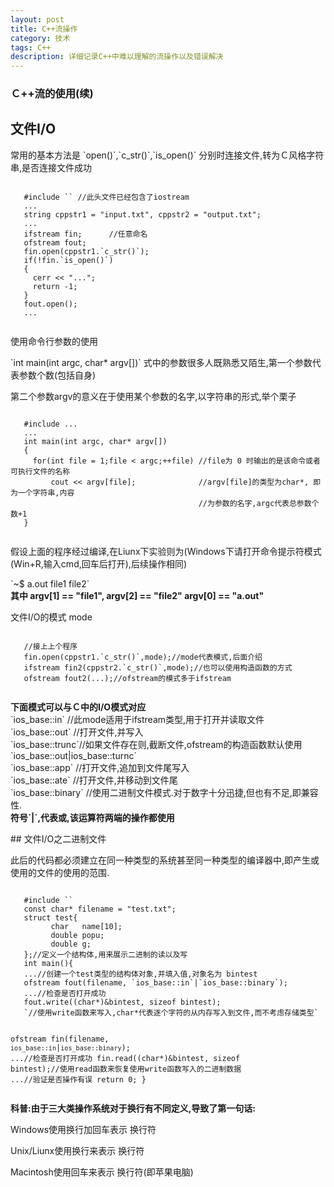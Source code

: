 ```yaml
---
layout: post
title: C++流操作
category: 技术
tags: C++
description: 详细记录C++中难以理解的流操作以及错误解决
---
```

### Ｃ++流的使用(续)

## 文件I/O
   <P> 常用的基本方法是 `open()`,`c_str()`,`is_open()` 分别时连接文件,转为Ｃ风格字符串,是否连接文件成功 </P>
   <pre><code>
   #include `<fstream>` //此头文件已经包含了iostream
   ...
   string cppstr1 = "input.txt", cppstr2 = "output.txt";
   ...
   ifstream fin;      //任意命名
   ofstream fout;
   fin.open(cppstr1.`c_str()`);
   if(!fin.`is_open()`)
   {
     cerr << "...";
     return -1;
   }
   fout.open();
   ...
   </code></pre>
   <p> 使用命令行参数的使用 </p>
   <p>`int main(int argc, char* argv[])` 式中的参数很多人既熟悉又陌生,第一个参数代表参数个数(包括自身)</p>
   <p> 第二个参数argv的意义在于使用某个参数的名字,以字符串的形式,举个栗子 </p>
   <pre><code>  
   #include ...
   ...
   int main(int argc, char* argv[])
   {
     for(int file = 1;file < argc;++file) //file为 0 时输出的是该命令或者可执行文件的名称
         cout << argv[file];              //argv[file]的类型为char*, 即为一个字符串,内容
                                          //为参数的名字,argc代表总参数个数+1
   }
   </code></pre>
   <p> 假设上面的程序经过编译,在Liunx下实验则为(Windows下请打开命令提示符模式(Win+R,输入cmd,回车后打开),后续操作相同) </p>
   `~$ a.out file1 file2`</br>
   <strong> 其中 argv[1] == "file1", argv[2] == "file2" argv[0] == "a.out" </strong></br> 
   <p> 文件I/O的模式 mode </p>
   <pre><code>
   //接上上个程序
   fin.open(cppstr1.`c_str()`,mode);//mode代表模式,后面介绍
   ifstream fin2(cppstr2.`c_str()`,mode);//也可以使用构造函数的方式
   ofstream fout2(...);//ofstream的模式多于ifstream
   </pre></code>
   <p>
   <strong>下面模式可以与Ｃ中的I/O模式对应</strong></br>
   `ios_base::in`   //此mode适用于ifstream类型,用于打开并读取文件</br>
   `ios_base::out`  //打开文件,并写入</br>
   `ios_base::trunc`//如果文件存在则,截断文件,ofstream的构造函数默认使用 `ios_base::out|ios_base::turnc`</br>
   `ios_base::app`  //打开文件,追加到文件尾写入</br>
   `ios_base::ate`  //打开文件,并移动到文件尾</br>
   `ios_base::binary` //使用二进制文件模式.对于数字十分迅捷,但也有不足,即兼容性.</br>
   <strong> 符号`|`,代表或,该运算符两端的操作都使用 </strong>
   </p>
## 文件I/O之二进制文件
   <p> 此后的代码都必须建立在同一种类型的系统甚至同一种类型的编译器中,即产生或使用的文件的使用的范围. </p>
   <pre><code>
   #include `<fstream>`
   const char* filename = "test.txt";
   struct test{
         char   name[10];
         double popu;
         double g;
   };//定义一个结构体,用来展示二进制的读以及写
   int main(){
   ...//创建一个test类型的结构体对象,并填入值,对象名为 bintest
   ofstream fout(filename, `ios_base::in`|`ios_base::binary`);
   ...//检查是否打开成功
   fout.write((char*)&bintest, sizeof bintest); 
   `//使用write函数来写入,char*代表逐个字符的从内存写入到文件,而不考虑存储类型`
   
   ofstream fin(filename, `ios_base::in`|`ios_base::binary`);
   ...//检查是否打开成功
   fin.read((char*)&bintest, sizeof bintest);//使用read函数来恢复使用write函数写入的二进制数据
   ...//验证是否操作有误
   return 0;
   }
   </code></pre>
   <strong>科普:由于三大类操作系统对于换行有不同定义,导致了第一句话:</strong></br>
   <p>Windows使用换行加回车表示 换行符</p>
   <p>Unix/Liunx使用换行来表示  换行符</p>
   <p>Macintosh使用回车来表示   换行符(即苹果电脑)</p>
